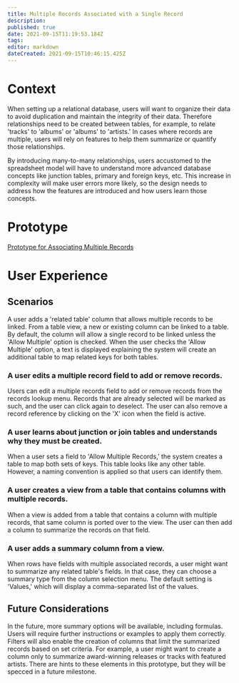 ```yaml
---
title: Multiple Records Associated with a Single Record
description: 
published: true
date: 2021-09-15T11:19:53.184Z
tags: 
editor: markdown
dateCreated: 2021-09-15T10:46:15.425Z
---
```


# Context
When setting up a relational database, users will want to organize their data to avoid duplication and maintain the integrity of their data. Therefore relationships need to be created between tables, for example, to relate 'tracks' to 'albums' or 'albums' to 'artists.' In cases where records are multiple, users will rely on features to help them summarize or quantify those relationships.

By introducing many-to-many relationships, users accustomed to the spreadsheet model will have to understand more advanced database concepts like junction tables, primary and foreign keys, etc. This increase in complexity will make user errors more likely, so the design needs to address how the features are introduced and how users learn those concepts. 

# Prototype
[Prototype for Associating Multiple Records](https://www.figma.com/proto/Uaf1ntcldzK2U41Jhw6vS2/Mathesar-MVP?page-id=5192%3A55284&node-id=5279%3A55303&viewport=324%2C48%2C0.66&scaling=contain&starting-point-node-id=5279%3A55303)

# User Experience

## Scenarios
A user adds a 'related table' column that allows multiple records to be linked.
From a table view, a new or existing column can be linked to a table. By default, the column will allow a single record to be linked unless the 'Allow Multiple' option is checked. 
When the user checks the 'Allow Multiple' option, a text is displayed explaining the system will create an additional table to map related keys for both tables.

### A user edits a multiple record field to add or remove records.
Users can edit a multiple records field to add or remove records from the records lookup menu. Records that are already selected will be marked as such, and the user can click again to deselect.
The user can also remove a record reference by clicking on the 'X' icon when the field is active.

### A user learns about junction or join tables and understands why they must be created.
When a user sets a field to 'Allow Multiple Records,' the system creates a table to map both sets of keys. This table looks like any other table. However, a naming convention is applied so that users can identify them.

### A user creates a view from a table that contains columns with multiple records.
When a view is added from a table that contains a column with multiple records, that same column is ported over to the view. The user can then add a column to summarize the records on that field.

### A user adds a summary column from a view.
When rows have fields with multiple associated records, a user might want to summarize any related table's fields. In that case, they can choose a summary type from the column selection menu. The default setting is 'Values,' which will display a comma-separated list of the values. 

## Future Considerations
In the future, more summary options will be available, including formulas. Users will require further instructions or examples to apply them correctly. Filters will also enable the creation of columns that limit the summarized records based on set criteria. For example, a user might want to create a column only to summarize award-winning releases or tracks with featured artists. There are hints to these elements in this prototype, but they will be specced in a future milestone.
